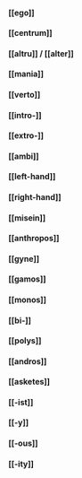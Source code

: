#### [[ego]]
#### [[centrum]]
#### [[altru]] / [[alter]]
#### [[mania]]
#### [[verto]]
#### [[intro-]]
#### [[extro-]]
#### [[ambi]]
#### [[left-hand]]
#### [[right-hand]]
#### [[misein]]
#### [[anthropos]]
#### [[gyne]]
#### [[gamos]]
#### [[monos]]
#### [[bi-]]
#### [[polys]]
#### [[andros]]
#### [[asketes]]
#### [[-ist]]
#### [[-y]]
#### [[-ous]]
#### [[-ity]]